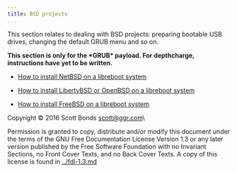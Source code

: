 ```yaml
---
title: BSD projects 
...
```


This section relates to dealing with BSD projects: preparing bootable
USB drives, changing the default GRUB menu and so on.

**This section is only for the \*GRUB\* payload. For depthcharge,
instructions have yet to be written.**

-   [How to install NetBSD on a libreboot system](netbsd.md)
-   [How to install LibertyBSD or OpenBSD on a libreboot
    system](openbsd.md)

-   [How to install FreeBSD on a libreboot system](freebsd.md)

Copyright © 2016 Scott Bonds <scott@ggr.com>\



Permission is granted to copy, distribute and/or modify this document
under the terms of the GNU Free Documentation License Version 1.3 or any later
version published by the Free Software Foundation
with no Invariant Sections, no Front Cover Texts, and no Back Cover Texts.
A copy of this license is found in [../fdl-1.3.md](../fdl-1.3.md)
